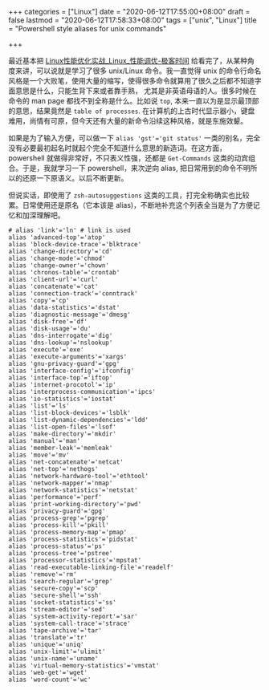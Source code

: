 +++
categories = ["Linux"]
date = "2020-06-12T17:55:00+08:00"
draft = false
lastmod = "2020-06-12T17:58:33+08:00"
tags = ["unix", "Linux"]
title = "Powershell style aliases for unix commands"

+++

最近基本把 [Linux性能优化实战\_Linux\_性能调优-极客时间](https://time.geekbang.org/column/intro/140) 给看完了，从某种角度来讲，可以说就是学习了很多 unix/Linux 命令。我一直觉得 unix 的命令行命名风格是一个大败笔，使用大量的缩写，使得很多命令就算用了很久之后都不知道字面意思是什么，只能生背下来或者靠手熟， 尤其是非英语母语的人。很多时候在命令的 man page
都找不到全称是什么。比如说 `top`, 本来一直以为是显示最顶部的意思，结果竟然是 `table of processes`. 在计算机的上古时代显示器小，键盘难用，尚情有可原，但今天还有大量的新命令沿续这种风格，就是东施效颦。

如果是为了输入方便，可以做一下 `alias 'gst'='git status'` 一类的别名，完全没有必要最初起名时就起个完全不知道什么意思的新造词。在这方面，powershell 就做得非常好，不只表义性强，还都是 `Get-Commands`
这类的动宾组合。于是，我就学习一下 powershell，来次逆向 alias,
把日常用到的命令不明所以的还原一下原语义。以后不断更新。

但说实话，即使用了 `zsh-autosuggestions` 这类的工具，打完全称确实也比较累。日常使用还是原名（它本该是 alias)，不断地补充这个列表全当是为了方便记忆和加深理解吧。

```shell
# alias 'link'='ln' # link is used
alias 'advanced-top'='atop'
alias 'block-device-trace'='blktrace'
alias 'change-directory'='cd'
alias 'change-mode'='chmod'
alias 'change-owner'='chown'
alias 'chronos-table'='crontab'
alias 'client-url'='curl'
alias 'concatenate'='cat'
alias 'connection-track'='conntrack'
alias 'copy'='cp'
alias 'data-statistics'='dstat'
alias 'diagnostic-message'='dmesg'
alias 'disk-free'='df'
alias 'disk-usage'='du'
alias 'dns-interrogate'='dig'
alias 'dns-lookup'='nslookup'
alias 'execute'='exe'
alias 'execute-arguments'='xargs'
alias 'gnu-privacy-guard'='gpg'
alias 'interface-config'='ifconfig'
alias 'interface-top'='iftop'
alias 'internet-procotol'='ip'
alias 'interprocess-communication'='ipcs'
alias 'io-statistics'='iostat'
alias 'list'='ls'
alias 'list-block-devices'='lsblk'
alias 'list-dynamic-dependencies'='ldd'
alias 'list-open-files'='lsof'
alias 'make-directory'='mkdir'
alias 'manual'='man'
alias 'member-leak'='memleak'
alias 'move'='mv'
alias 'net-concatenate'='netcat'
alias 'net-top'='nethogs'
alias 'network-hardware-tool'='ethtool'
alias 'network-mapper'='nmap'
alias 'network-statistics'='netstat'
alias 'performance'='perf'
alias 'print-working-directory'='pwd'
alias 'privacy-guard'='gpg'
alias 'process-grep'='pgrep'
alias 'process-kill'='pkill'
alias 'process-memory-map'='pmap'
alias 'process-statistics'='pidstat'
alias 'process-status'='ps'
alias 'process-tree'='pstree'
alias 'processor-statistics'='mpstat'
alias 'read-executable-linking-file'='readelf'
alias 'remove'='rm'
alias 'search-regular'='grep'
alias 'secure-copy'='scp'
alias 'secure-shell'='ssh'
alias 'socket-statistics'='ss'
alias 'stream-editor'='sed'
alias 'system-activity-report'='sar'
alias 'system-call-trace'='strace'
alias 'tape-archive'='tar'
alias 'translate'='tr'
alias 'unique'='uniq'
alias 'unix-limit'='ulimit'
alias 'unix-name'='uname'
alias 'virtual-memory-statistics'='vmstat'
alias 'web-get'='wget'
alias 'word-count'='wc'
```
